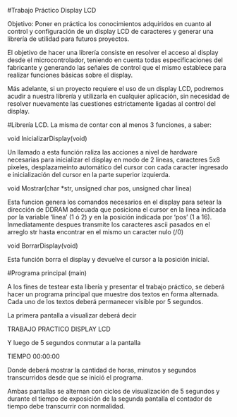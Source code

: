#Trabajo Práctico Display LCD

Objetivo: Poner en práctica los conocimientos adquiridos en cuanto al control y configuración de un display LCD de caracteres y generar una librería de utilidad para futuros proyectos.

El objetivo de hacer una librería consiste en resolver el acceso al display desde el microcontrolador, teniendo en cuenta todas especificaciones del fabricante y generando las señales de control que el mismo establece para realizar funciones básicas sobre el display. 

Más adelante, si un proyecto requiere el uso de un display LCD, podremos acudir a nuestra librería y utilizarla en cualquier aplicación, sin necesidad de resolver nuevamente las cuestiones estrictamente ligadas al control del display.

#Librería LCD.
La misma de contar con al menos 3 funciones, a saber:

void InicializarDisplay(void)

Un llamado a esta función raliza las acciones a nivel de hardware necesarias para inicializar el display en modo de 2 lineas, caracteres 5x8 pixeles, desplazameinto automático del cursor con cada caracter ingresado e inicialización del cursor en la parte superior izquierda.

void Mostrar(char *str, unsigned char pos, unsigned char linea)

Esta funcion genera los comandos necesarios en el display para setear la dirección de DDRAM adecuada que posiciona el cursor en la linea indicada por la variable ‘linea’ (1 ó 2) y en la posición indicada por ‘pos’ (1 a 16). Inmediatamente despues transmite los caracteres ascii pasados en el arreglo str hasta encontrar en el mismo un caracter nulo (/0)

void BorrarDisplay(void)

Esta función borra el display y devuelve el cursor a la posición inicial.

#Programa principal (main)

A los fines de testear esta libería y presentar el trabajo práctico, se deberá hacer un programa principal que muestre dos textos en forma alternada. Cada uno de los textos deberá permanecer visible por 5 segundos.

La primera pantalla a visualizar deberá decir


TRABAJO PRACTICO
DISPLAY LCD

Y luego de 5 segundos conmutar a la pantalla

TIEMPO
00:00:00

Donde deberá mostrar la cantidad de horas, minutos y segundos transcurridos desde que se inició el programa.

Ambas pantallas se alternan con ciclos de visualización de 5 segundos y durante el tiempo de exposición de la segunda pantalla el contador de tiempo debe transcurrir con normalidad.
